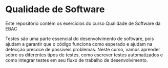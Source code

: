 # Qualidade de Software

Este repositório contém os exercícios do curso Qualidade de Software da EBAC

Testes são uma parte essencial do desenvolvimento de software, pois ajudam a garantir que o código funciona como esperado e ajudam na detecção precoce de possíveis problemas. Neste curso, vamos aprender sobre os diferentes tipos de testes, como escrever testes automatizados e como integrar testes em seu fluxo de trabalho de desenvolvimento.
